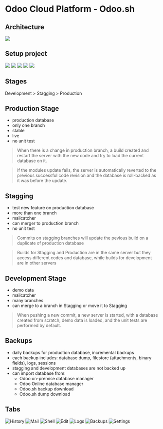 # Odoo Cloud Platform - Odoo.sh

## Architecture

![](odoo-sh-1.png)

## Setup project

![](deploy.png)
![](github-signin.png)
![](github-authorize.png)
![](deploy-form.png)
![](interface-branches.png)

## Stages

Development > Stagging > Production

## Production Stage

- production database
- only one branch
- stable
- live
- no unit test

> When there is a change in production branch, a build created and restart the server with the new code and try to load the current database on it.


> If the modules update fails, the server is automatically reverted to the previous successful code revision and the database is roll-backed as it was before the update.

## Stagging

- test new feature on production database
- more than one branch
- mailcatcher
- can merger to production branch
- no unit test

> Commits on stagging branches will update the pevious build on a duplicate of production database

> Builds for Stagging and Production are in the same server but they access different codes and database, while builds for development are in other servers

## Development Stage

- demo data
- mailcatcher
- many branches
- can merge to a branch in Stagging or move it to Stagging

> When pushing a new commit, a new server is started, with a database created from scratch, demo data is loaded, and the unit tests are performed by default.

## Backups

- daily backups for production database, incremental backups
- each backup includes: database dump, filestore (attachments, binary fields), logs, sessions
- stagging and development databases are not backed up
- can import database from:
  - Odoo on-premise database manager
  - Odoo Online database manager
  - Odoo.sh backup download
  - Odoo.sh dump download

## Tabs

![History](interface-branches-history.png)
![Mail](interface-branches-mails.png)
![Shell](interface-branches-shell.png)
![Edit](interface-branches-editor.png)
![Logs](interface-branches-logs.png)
![Backups](interface-branches-backups.png)
![Settings](interface-branches-settings.jpg)
